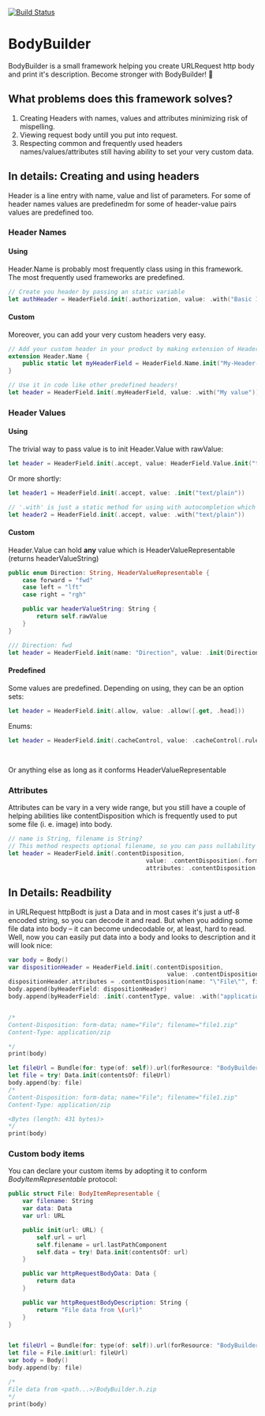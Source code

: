 [![Build Status](https://travis-ci.org/Vladlex/BodyBuilder.svg?branch=master)](https://travis-ci.org/Vladlex/BodyBuilder)


# BodyBuilder

BodyBuilder is a small framework helping you create URLRequest http body and print it's description.
Become stronger with BodyBuilder! 💪

## What problems does this framework solves?

1. Creating Headers with names, values and attributes minimizing risk of mispelling.
2. Viewing request body untill you put into request.
3. Respecting common and frequently used headers names/values/attributes still having ability to set your very custom data. 

## In details: Creating and using headers

Header is a line entry with name, value and list of parameters. For some of header names values are predefinedm for some of header-value pairs values are predefined too.

### Header Names

#### Using
Header.Name is probably most frequently class using in this framework. 
The most frequently used frameworks are predefined. 

```Swift
// Create you header by passing an static variable
let authHeader = HeaderField.init(.authorization, value: .with("Basic 123456789"))
```
#### Custom
Moreover, you can add your very custom headers very easy.
```Swift
// Add your custom header in your product by making extension of Header.Name:
extension Header.Name {
    public static let myHeaderField = HeaderField.Name.init("My-Header-Field")
}

// Use it in code like other predefined headers!
let header = HeaderField.init(.myHeaderField, value: .with("My value"))
```

### Header Values

#### Using
The trivial way to pass value is to init Header.Value with rawValue:
```Swift
let header = HeaderField.init(.accept, value: HeaderField.Value.init("text/plain"))
```

Or more shortly:
```Swift
let header1 = HeaderField.init(.accept, value: .init("text/plain"))

// '.with' is just a static method for using with autocompletion which mixed Header.Value inits with other init methods sometimes.
let header2 = HeaderField.init(.accept, value: .with("text/plain"))

```

#### Custom
Header.Value can hold **any** value which is HeaderValueRepresentable (returns headerValueString)

```Swift
public enum Direction: String, HeaderValueRepresentable {
    case forward = "fwd"
    case left = "lft"
    case right = "rgh"

    public var headerValueString: String {
        return self.rawValue
    }
}

/// Direction: fwd
let header = HeaderField.init(name: "Direction", value: .init(Direction.forward))
```

#### Predefined

Some values are predefined. Depending on using, they can be an option sets:
```Swift
let header = HeaderField.init(.allow, value: .allow([.get, .head]))
```

Enums:
```Swift
let header = HeaderField.init(.cacheControl, value: .cacheControl(.rules(.maxAge(seconds: 14),
                                                                         .maxStale(seconds: nil),
                                                                         .mustRevalidate)))
```

Or anything else as long as it conforms HeaderValueRepresentable

### Attributes
Attributes can be vary in a very wide range, but you still have a couple of helping abilities like contentDisposition which is frequently used to put some file (i. e. image) into body.

```Swift
// name is String, filename is String?
// This method respects optional filename, so you can pass nullability testing which would be required for creating array.
let header = HeaderField.init(.contentDisposition,
                                       value: .contentDisposition(.formData),
                                       attributes: .contentDisposition(.name(name, filename: filename)))
```


## In Details: Readbility

in URLRequest httpBodt is just a Data and in most cases it's just a utf-8 encoded string, so you can decode it and read.
But when you adding some file data into body – it can become undecodable or, at least, hard to read.
Well, now you can easily put data into a body and looks to description and it will look nice:

```Swift
var body = Body()
var dispositionHeader = HeaderField.init(.contentDisposition,
                                             value: .contentDisposition(.formData))
dispositionHeader.attributes = .contentDisposition(name: "\"File\"", filename: "\"file1.zip\"")
body.append(byHeaderField: dispositionHeader)
body.append(byHeaderField: .init(.contentType, value: .with("application/zip")), lineBreaks: 2)


/*
Content-Disposition: form-data; name="File"; filename="file1.zip"
Content-Type: application/zip

*/
print(body)

let fileUrl = Bundle(for: type(of: self)).url(forResource: "BodyBuilder.h", withExtension: "zip")!
let file = try! Data.init(contentsOf: fileUrl)
body.append(by: file)
/*
Content-Disposition: form-data; name="File"; filename="file1.zip"
Content-Type: application/zip

<Bytes (length: 431 bytes)>
*/
print(body)
```

### Custom body items

You can declare your custom items by adopting it to conform *BodyItemRepresentable* protocol:

```Swift
public struct File: BodyItemRepresentable {
    var filename: String
    var data: Data
    var url: URL

    public init(url: URL) {
        self.url = url
        self.filename = url.lastPathComponent
        self.data = try! Data.init(contentsOf: url)
    }

    public var httpRequestBodyData: Data {
        return data
    }

    public var httpRequestBodyDescription: String {
        return "File data from \(url)"
    }
}


let fileUrl = Bundle(for: type(of: self)).url(forResource: "BodyBuilder.h", withExtension: "zip")!
let file = File.init(url: fileUrl)
var body = Body()
body.append(by: file)

/*
File data from <path...>/BodyBuilder.h.zip
*/
print(body)
    
```


